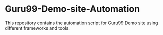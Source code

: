 # Guru99-Demo-site-Automation
This repository contains the automation script for Guru99 Demo site using different frameworks and tools.
